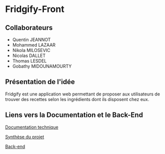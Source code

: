# Fridgify-Front

## Collaborateurs

  - Quentin JEANNOT
  - Mohammed LAZAAR
  - Nikola MILOSEVIC
  - Nicolas DALLET
  - Thomas LESDEL
  - Gobathy MIDOUNAMOURTY
  
## Présentation de l'idée

Fridgify est une application web permettant de proposer aux utilisateurs de trouver des recettes selon les ingrédients dont ils disposent chez eux.

## Liens vers la Documentation et le Back-End

[Documentation technique](https://github.com/mlazaar/Fridgify/blob/master/Documentation%20Technique.md)

[Synthèse du projet](https://github.com/mlazaar/Fridgify/blob/master/Synth%C3%A8se%20du%20Projet.md)

[Back-end](https://github.com/mlazaar/Fridgify)
